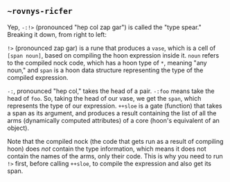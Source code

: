 ## `~rovnys-ricfer`
Yep, `-:!>` (pronounced "hep col zap gar") is called the "type spear." Breaking it down, from right to left:

`!>` (pronounced zap gar) is a rune that produces a `vase`, which is a cell of `[span noun]`, based on compiling the hoon expression inside it. `noun` refers to the compiled nock code, which has a hoon type of `*`, meaning "any noun," and `span` is a hoon data structure representing the type of the compiled expression.

`-:`, pronounced "hep col," takes the head of a pair. `-:foo` means take the head of `foo`. So, taking the head of our vase, we get the `span`, which represents the type of our expression. `++sloe` is a gate (function) that takes a span as its argument, and produces a result containing the list of all the arms (dynamically computed attributes) of a core (hoon's equivalent of an object).

Note that the compiled nock (the code that gets run as a result of compiling hoon) does _not_ contain the type information, which means it does not contain the names of the arms, only their code. This is why you need to run `!>` first, before calling `++sloe`, to compile the expression and also get its span. 